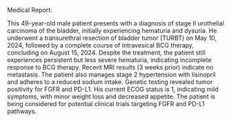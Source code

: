 Medical Report:

This 49-year-old male patient presents with a diagnosis of stage II urothelial carcinoma of the bladder, initially experiencing hematuria and dysuria. He underwent a transurethral resection of bladder tumor (TURBT) on May 10, 2024, followed by a complete course of intravesical BCG therapy, concluding on August 15, 2024. Despite the treatment, the patient still experiences persistent but less severe hematuria, indicating incomplete response to BCG therapy. Recent MRI results (3 weeks prior) indicate no metastasis. The patient also manages stage 2 hypertension with lisinopril and adheres to a reduced sodium intake. Genetic testing revealed tumor positivity for FGFR and PD-L1. His current ECOG status is 1, indicating mild symptoms, with minor weight loss and decreased appetite. The patient is being considered for potential clinical trials targeting FGFR and PD-L1 pathways.